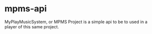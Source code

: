 # mpms-api
MyPlayMusicSystem, or MPMS Project is a simple api to be to used in a player of this same project.
